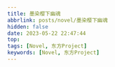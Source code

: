 ```yaml
---
title: 墨染樱下幽魂
abbrlink: posts/novel/墨染樱下幽魂
hidden: false
date: 2023-05-22 22:47:44
top:
tags: [Novel, 东方Project]
keywords: [Novel, 东方Project]
---
```


<!-- more -->
